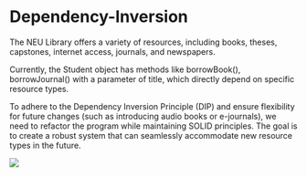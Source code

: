 # Dependency-Inversion

The NEU Library offers a variety of resources, including books, theses, capstones, internet access, journals, and newspapers.

Currently, the Student object has methods like borrowBook(), borrowJournal() with a parameter of title, which directly depend on specific resource types.

To adhere to the Dependency Inversion Principle (DIP) and ensure flexibility for future changes (such as introducing audio books or e-journals), we need to refactor the program while maintaining SOLID principles. The goal is to create a robust system that can seamlessly accommodate new resource types in the future.

<img src="https://github.com/JabezPastores/Lab_Assignment6/blob/main/Lec Assignment #6 Pastores 2BSCS1.PNG"></img>
